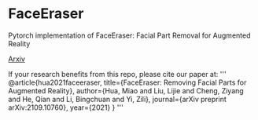 # FaceEraser
Pytorch implementation of FaceEraser: Facial Part Removal for Augmented Reality

[Arxiv](https://arxiv.org/abs/2109.10760)

If your research benefits from this repo, please cite our paper at:
'''
@article{hua2021faceeraser,
  title={FaceEraser: Removing Facial Parts for Augmented Reality},
  author={Hua, Miao and Liu, Lijie and Cheng, Ziyang and He, Qian and Li, Bingchuan and Yi, Zili},
  journal={arXiv preprint arXiv:2109.10760},
  year={2021}
}
'''
